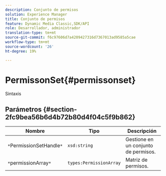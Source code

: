 ```yaml
---
description: Conjunto de permisos
solution: Experience Manager
title: Conjunto de permisos
feature: Dynamic Media Classic,SDK/API
role: Desarrollador, administrador
translation-type: tm+mt
source-git-commit: f6c97606d7a4209427316d7367013ad9585a5cae
workflow-type: tm+mt
source-wordcount: '26'
ht-degree: 19%

---
```



# PermissonSet{#permissonset}

Sintaxis

## Parámetros {#section-2fc9bea56b6d4b72b80d4f04c5f9b862}

| Nombre | Tipo | Descripción |
|---|---|---|
| `*`PermissionSetHandle`*` | `xsd:string` | Gestione en un conjunto de permisos. |
| `*`permissionArray`*` | `types:PermissionArray` | Matriz de permisos. |

